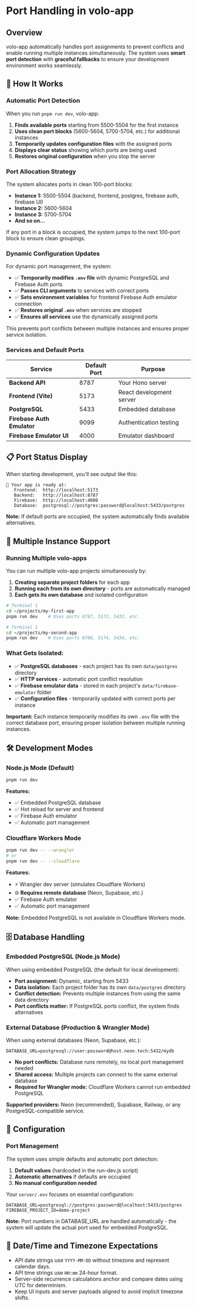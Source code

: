 # Port Handling in volo-app

## Overview

volo-app automatically handles port assignments to prevent conflicts and enable running multiple instances simultaneously. The system uses **smart port detection** with **graceful fallbacks** to ensure your development environment works seamlessly.

## 🚀 How It Works

### Automatic Port Detection

When you run `pnpm run dev`, volo-app:

1. **Finds available ports** starting from 5500-5504 for the first instance
2. **Uses clean port blocks** (5600-5604, 5700-5704, etc.) for additional instances
3. **Temporarily updates configuration files** with the assigned ports
4. **Displays clear status** showing which ports are being used
5. **Restores original configuration** when you stop the server

### Port Allocation Strategy

The system allocates ports in clean 100-port blocks:

- **Instance 1:** 5500-5504 (backend, frontend, postgres, firebase auth, firebase UI)
- **Instance 2:** 5600-5604  
- **Instance 3:** 5700-5704
- **And so on...**

If any port in a block is occupied, the system jumps to the next 100-port block to ensure clean groupings.

### Dynamic Configuration Updates

For dynamic port management, the system:

- ✅ **Temporarily modifies `.env` file** with dynamic PostgreSQL and Firebase Auth ports
- ✅ **Passes CLI arguments** to services with correct ports  
- ✅ **Sets environment variables** for frontend Firebase Auth emulator connection
- ✅ **Restores original `.env`** when services are stopped
- ✅ **Ensures all services** use the dynamically assigned ports

This prevents port conflicts between multiple instances and ensures proper service isolation.

### Services and Default Ports

| Service | Default Port | Purpose |
|---------|-------------|---------|
| **Backend API** | 8787 | Your Hono server |
| **Frontend (Vite)** | 5173 | React development server |
| **PostgreSQL** | 5433 | Embedded database |
| **Firebase Auth Emulator** | 9099 | Authentication testing |
| **Firebase Emulator UI** | 4000 | Emulator dashboard |

## 📋 Port Status Display

When starting development, you'll see output like this:

```
🎉 Your app is ready at:
   Frontend:  http://localhost:5173
   Backend:   http://localhost:8787
   Firebase:  http://localhost:4000
   Database:  postgresql://postgres:password@localhost:5433/postgres
```

**Note:** If default ports are occupied, the system automatically finds available alternatives.

## 🔄 Multiple Instance Support

### Running Multiple volo-apps

You can run multiple volo-app projects simultaneously by:

1. **Creating separate project folders** for each app
2. **Running each from its own directory** - ports are automatically managed
3. **Each gets its own database** and isolated configuration

```bash
# Terminal 1
cd ~/projects/my-first-app
pnpm run dev    # Uses ports 8787, 5173, 5433, etc.

# Terminal 2  
cd ~/projects/my-second-app
pnpm run dev    # Uses ports 8788, 5174, 5434, etc.
```

### What Gets Isolated:
- ✅ **PostgreSQL databases** - each project has its own `data/postgres` directory
- ✅ **HTTP services** - automatic port conflict resolution
- ✅ **Firebase emulator data** - stored in each project's `data/firebase-emulator` folder
- ✅ **Configuration files** - temporarily updated with correct ports per instance

**Important:** Each instance temporarily modifies its own `.env` file with the correct database port, ensuring proper isolation between multiple running instances.

## 🛠️ Development Modes

### Node.js Mode (Default)

```bash
pnpm run dev
```

**Features:**
- ✅ Embedded PostgreSQL database
- ✅ Hot reload for server and frontend
- ✅ Firebase Auth emulator
- ✅ Automatic port management

### Cloudflare Workers Mode

```bash
pnpm run dev -- --wrangler
# or
pnpm run dev -- --cloudflare
```

**Features:**
- ⚡ Wrangler dev server (simulates Cloudflare Workers)
- 🌐 **Requires remote database** (Neon, Supabase, etc.)
- ✅ Firebase Auth emulator
- ✅ Automatic port management

**Note:** Embedded PostgreSQL is not available in Cloudflare Workers mode.

## 🗄️ Database Handling

### Embedded PostgreSQL (Node.js Mode)

When using embedded PostgreSQL (the default for local development):

- **Port assignment:** Dynamic, starting from 5433
- **Data isolation:** Each project folder has its own `data/postgres` directory
- **Conflict detection:** Prevents multiple instances from using the same data directory
- **Port conflicts matter:** If PostgreSQL ports conflict, the system finds alternatives

### External Database (Production & Wrangler Mode)

When using external databases (Neon, Supabase, etc.):

```env
DATABASE_URL=postgresql://user:password@host.neon.tech:5432/mydb
```

- **No port conflicts:** Database runs remotely, no local port management needed
- **Shared access:** Multiple projects can connect to the same external database
- **Required for Wrangler mode:** Cloudflare Workers cannot run embedded PostgreSQL

**Supported providers:** Neon (recommended), Supabase, Railway, or any PostgreSQL-compatible service.

## 🔧 Configuration

### Port Management

The system uses simple defaults and automatic port detection:

1. **Default values** (hardcoded in the run-dev.js script)
2. **Automatic alternatives** if defaults are occupied
3. **No manual configuration needed**

Your `server/.env` focuses on essential configuration:

```env
DATABASE_URL=postgresql://postgres:password@localhost:5433/postgres
FIREBASE_PROJECT_ID=demo-project
```

**Note:** Port numbers in DATABASE_URL are handled automatically - the system will update the actual port used for embedded PostgreSQL.

## 📆 Date/Time and Timezone Expectations

- API date strings use `YYYY-MM-DD` without timezone and represent calendar days.
- API time strings use `HH:mm` 24-hour format.
- Server-side recurrence calculations anchor and compare dates using UTC for determinism.
- Keep UI inputs and server payloads aligned to avoid implicit timezone shifts.